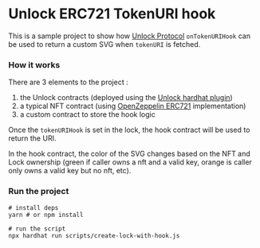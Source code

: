 # Unlock ERC721 TokenURI hook

This is a sample project to show how [Unlock Protocol](https://unlock-protocol.com) `onTokenURIHook` can be used to return a custom SVG when `tokenURI` is fetched.

### How it works

There are 3 elements to the project :

1. the Unlock contracts (deployed using the [Unlock hardhat plugin]([https://npmjs](https://www.npmjs.com/package/@unlock-protocol/hardhat-plugin)))
2. a typical NFT contract (using [OpenZeppelin ERC721](https://docs.openzeppelin.com/contracts/4.x/api/token/erc721) implementation)
3. a custom contract to store the hook logic

Once the `tokenURIHook` is set in the lock, the hook contract will be used to return the URI.

In the hook contract, the color of the SVG changes based on the NFT and Lock ownership (green if caller owns a nft and a valid key, orange is caller only owns a valid key but no nft, etc).
### Run the project

```shell
# install deps
yarn # or npm install

# run the script
npx hardhat run scripts/create-lock-with-hook.js
```



